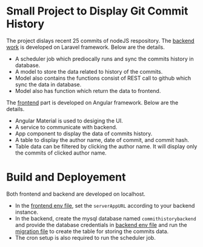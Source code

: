 # Small Project to Display Git Commit History
The project dislays recent 25 commits of nodeJS respository.
The [backend work](https://github.com/hammad-gujar/gitCommitsHistory/tree/commitHistory_backEndWork) is developed on Laravel framework. Below are the details.
- A scheduler job which prediocally runs and sync the commits history in database.
- A model to store the data related to history of the commits.
- Model also contains the functions consist of REST call to github which sync the data in database.
- Model also has function which return the data to frontend.

The [frontend](https://github.com/hammad-gujar/gitCommitsHistory/tree/commitHistory_frontEndWork) part is developed on Angular framework. Below are the details.
- Angular Material is used to desiging the UI.
- A service to communicate with backend.
- App component to display the data of commits history.
- A table to display the author name, date of commit, and commit hash.
- Table data can be filtered by clicking the author name. It will display only the commits of clicked author name.

# Build and Deployement
Both frontend and backend are developed on localhost.
- In the [frontend env file](https://github.com/hammad-gujar/gitCommitsHistory/blob/commitHistory_frontEndWork/commitHistoryFrontend/src/environments/environment.ts), set the `serverAppURL` according to your backend instance.
- In the backend, create the mysql database named `commithistorybackend` and provide the database credentials in [backend env file](https://github.com/hammad-gujar/gitCommitsHistory/blob/commitHistory_frontEndWork/commitHistoryFrontend/src/environments/environment.ts) and run the [migration file](https://github.com/hammad-gujar/gitCommitsHistory/blob/commitHistory_backEndWork/commitHistoryBackend/database/migrations/2021_10_30_203827_create_commit_histories_table.php)  to create the table for storing the commits data.
- The cron setup is also required to run the scheduler job.


